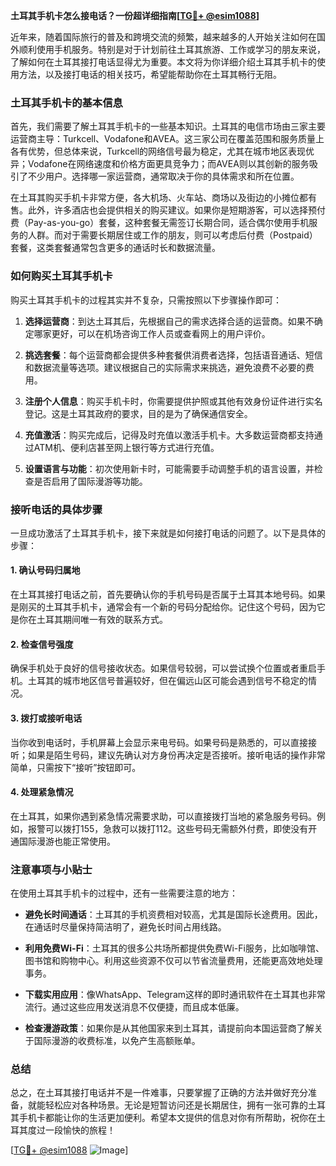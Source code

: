 **土耳其手机卡怎么接电话？一份超详细指南[[TG💪+ @esim1088](https://t.me/s/esim1088)]**

近年来，随着国际旅行的普及和跨境交流的频繁，越来越多的人开始关注如何在国外顺利使用手机服务。特别是对于计划前往土耳其旅游、工作或学习的朋友来说，了解如何在土耳其接打电话显得尤为重要。本文将为你详细介绍土耳其手机卡的使用方法，以及接打电话的相关技巧，希望能帮助你在土耳其畅行无阻。

### 土耳其手机卡的基本信息

首先，我们需要了解土耳其手机卡的一些基本知识。土耳其的电信市场由三家主要运营商主导：Turkcell、Vodafone和AVEA。这三家公司在覆盖范围和服务质量上各有优势，但总体来说，Turkcell的网络信号最为稳定，尤其在城市地区表现优异；Vodafone在网络速度和价格方面更具竞争力；而AVEA则以其创新的服务吸引了不少用户。选择哪一家运营商，通常取决于你的具体需求和所在位置。

在土耳其购买手机卡非常方便，各大机场、火车站、商场以及街边的小摊位都有售。此外，许多酒店也会提供相关的购买建议。如果你是短期游客，可以选择预付费（Pay-as-you-go）套餐，这种套餐无需签订长期合同，适合偶尔使用手机服务的人群。而对于需要长期居住或工作的朋友，则可以考虑后付费（Postpaid）套餐，这类套餐通常包含更多的通话时长和数据流量。

### 如何购买土耳其手机卡

购买土耳其手机卡的过程其实并不复杂，只需按照以下步骤操作即可：

1. **选择运营商**：到达土耳其后，先根据自己的需求选择合适的运营商。如果不确定哪家更好，可以在机场咨询工作人员或查看网上的用户评价。
   
2. **挑选套餐**：每个运营商都会提供多种套餐供消费者选择，包括语音通话、短信和数据流量等选项。建议根据自己的实际需求来挑选，避免浪费不必要的费用。

3. **注册个人信息**：购买手机卡时，你需要提供护照或其他有效身份证件进行实名登记。这是土耳其政府的要求，目的是为了确保通信安全。

4. **充值激活**：购买完成后，记得及时充值以激活手机卡。大多数运营商都支持通过ATM机、便利店甚至网上银行等方式进行充值。

5. **设置语言与功能**：初次使用新卡时，可能需要手动调整手机的语言设置，并检查是否启用了国际漫游等功能。

### 接听电话的具体步骤

一旦成功激活了土耳其手机卡，接下来就是如何接打电话的问题了。以下是具体的步骤：

#### 1. 确认号码归属地
在土耳其接打电话之前，首先要确认你的手机号码是否属于土耳其本地号码。如果是刚买的土耳其手机卡，通常会有一个新的号码分配给你。记住这个号码，因为它是你在土耳其期间唯一有效的联系方式。

#### 2. 检查信号强度
确保手机处于良好的信号接收状态。如果信号较弱，可以尝试换个位置或者重启手机。土耳其的城市地区信号普遍较好，但在偏远山区可能会遇到信号不稳定的情况。

#### 3. 拨打或接听电话
当你收到电话时，手机屏幕上会显示来电号码。如果号码是熟悉的，可以直接接听；如果是陌生号码，建议先确认对方身份再决定是否接听。接听电话的操作非常简单，只需按下“接听”按钮即可。

#### 4. 处理紧急情况
在土耳其，如果你遇到紧急情况需要求助，可以直接拨打当地的紧急服务号码。例如，报警可以拨打155，急救可以拨打112。这些号码无需额外付费，即使没有开通国际漫游也能正常使用。

### 注意事项与小贴士

在使用土耳其手机卡的过程中，还有一些需要注意的地方：

- **避免长时间通话**：土耳其的手机资费相对较高，尤其是国际长途费用。因此，在通话时尽量保持简洁明了，避免长时间占用线路。
  
- **利用免费Wi-Fi**：土耳其的很多公共场所都提供免费Wi-Fi服务，比如咖啡馆、图书馆和购物中心。利用这些资源不仅可以节省流量费用，还能更高效地处理事务。

- **下载实用应用**：像WhatsApp、Telegram这样的即时通讯软件在土耳其也非常流行。通过这些应用发送消息不仅便捷，而且成本低廉。

- **检查漫游政策**：如果你是从其他国家来到土耳其，请提前向本国运营商了解关于国际漫游的收费标准，以免产生高额账单。

### 总结

总之，在土耳其接打电话并不是一件难事，只要掌握了正确的方法并做好充分准备，就能轻松应对各种场景。无论是短暂访问还是长期居住，拥有一张可靠的土耳其手机卡都能让你的生活更加便利。希望本文提供的信息对你有所帮助，祝你在土耳其度过一段愉快的旅程！

[[TG💪+ @esim1088](https://t.me/s/esim1088) ![Image](https://i.postimg.cc/4NQfJmqS/Snipaste-2025-05-13-00-14-12.png)]